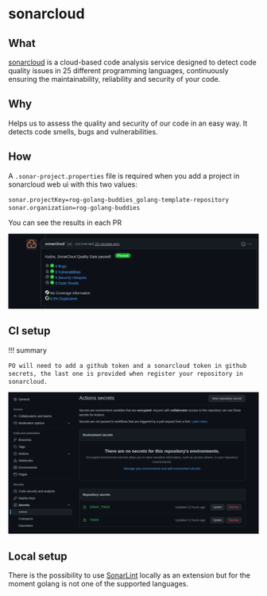 # sonarcloud

## What
[sonarcloud](https://sonarcloud.io/) is a cloud-based code analysis service designed to detect code quality issues in 25 different programming languages, continuously ensuring the maintainability, reliability and security of your code.


## Why
Helps us to assess the quality and security of our code in an easy way. It detects code smells, bugs and vulnerabilities.

## How
A `.sonar-project.properties` file is required when you add a project in sonarcloud web ui with this two values:

``` title=".sonar-project.properties"
sonar.projectKey=rog-golang-buddies_golang-template-repository
sonar.organization=rog-golang-buddies
```

You can see the results in each PR

![sonarcloud-test](img/sonarcloud-passed.png)

## CI setup

!!! summary

    PO will need to add a github token and a sonarcloud token in github secrets, the last one is provided when register your repository in sonarcloud.


![gh-secrets](img/gh-secrets.png)


## Local setup

There is the possibility to use [SonarLint](https://www.sonarlint.org/) locally as an extension but for the moment golang is not one of the supported languages.
